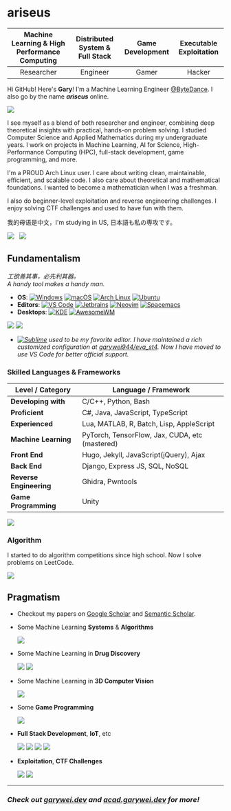 # ariseus

| Machine Learning & High Performance Computing | Distributed System & Full Stack | Game Development | Executable Exploitation |
| :--------------: | :--------: | :--------------: | :---------------------: |
|    Researcher    |  Engineer  |      Gamer       |         Hacker          |

Hi GitHub! Here's **Gary**! I'm a Machine Learning Engineer [@ByteDance](https://www.bytedance.com/).
I also go by the name ***ariseus*** online.

[![](https://github-profile-summary-cards.vercel.app/api/cards/profile-details?username=garywei944&theme=tokyonight)](https://github.com/garywei944)

I see myself as a blend of both researcher and engineer, combining deep theoretical insights with practical, hands-on problem solving.
I studied Computer Science and Applied Mathematics during my undergraduate years.
I work on projects in Machine Learning, AI for Science, High-Performance Computing (HPC), full-stack development, game programming, and more.

<!-- I graduated from Cornell University with a degree in Computer Science.
My research focuses on the intersection of machine learning systems, theory, and AI-driven scientific advancements, where I combine my mathematical and engineering skills to develop innovative solutions.
I worked in the [Cornell Relax ML Lab](https://relax-ml.cs.cornell.edu/) under [Prof. Chris De Sa](https://www.cs.cornell.edu/~cdesa/), focusing on efficient machine learning algorithms and systems.
Our research, grounded in strong mathematical principles, aimed to accelerate large-scale, high-performance machine learning systems that are efficient, parallel, and distributed in real-world environments.
Additionally, I collaborated with talented Ph.D. students on AI-driven molecule generation.
Prior to that, I worked at the [UMass BioNLP lab](https://bio-nlp.org/) on applied medical NLP projects. -->

I'm a PROUD Arch Linux user.
I care about writing clean, maintainable, efficient, and scalable code.
I also care about theoretical and mathematical foundations.
I wanted to become a mathematician when I was a freshman.

I also do beginner-level exploitation and reverse engineering challenges.
I enjoy solving CTF challenges and used to have fun with them.

我的母语是中文，I'm studying in US, 日本語も私の専攻です。


[![](https://github-readme-stats.vercel.app/api?username=garywei944&show_icons=true&theme=tokyonight&layout=compact&show=reviews,discussions_started,discussions_answered,prs_merged,prs_merged_percentage)](https://github.com/garywei944)
&nbsp;
[![](https://github-readme-stats.vercel.app/api/top-langs/?username=garywei944&theme=tokyonight&layout=pie&hide=jupyter%20notebook,HTML,CSS,SCSS)](https://wakatime.com/@garywei944)

## Fundamentalism

*工欲善其事，必先利其器。<br>
A handy tool makes a handy man.*

- **OS**:
  [![Windows](https://img.shields.io/badge/Windows-11-66ccff?logo=windows&logoColor=white)](https://github.com/garywei944/eva_windows)
  [![macOS](https://img.shields.io/badge/macOS-Tahoe-66ffcc?logo=apple&logoColor=white)](https://www.apple.com/macos/big-sur/)
  [![Arch Linux](https://img.shields.io/badge/Arch%20Linux-latest-cc66ff?logo=arch%20linux&logoColor=white)](https://github.com/garywei944/eva_arch)
  [![Ubuntu](https://img.shields.io/badge/Ubuntu-24.04-ccff66?logo=ubuntu&logoColor=white)](https://github.com/garywei944/eva_ubuntu)
- **Editors**:
  [![VS Code](https://img.shields.io/badge/VS-Code-ff66cc?logo=visual%20studio%20code&logoColor=white)](https://code.visualstudio.com/)
  [![Jetbrains](https://img.shields.io/badge/Jetbrains-IDE-ffcc66?logo=jetbrains&logoColor=white)](https://www.jetbrains.com/products/)
  [![Neovim](https://img.shields.io/badge/vim-Neovim-264653?logo=neovim&logoColor=white)](https://github.com/garywei944/eva_arch/tree/main/.config/nvim)
  [![Spacemacs](https://img.shields.io/badge/Spacemacs-evil-e76f51?logo=spacemacs&logoColor=white)](https://github.com/garywei944/.spacemacs.d)
- **Desktops**:
  [![KDE](https://img.shields.io/badge/KDE-Plasma%206-2a9d8f?logo=kde&logoColor=white)](https://github.com/garywei944/eva_arch)
  [![AwesomeWM](https://img.shields.io/badge/WM-AwesomeWM-f4a261?logo=awesomewm&logoColor=white)](https://github.com/garywei944/eva_arch/tree/main/.config/awesome)

[![](https://github-readme-stats.vercel.app/api/pin/?username=garywei944&repo=eva_arch&theme=tokyonight&description_lines_count=2)](https://github.com/garywei944/eva_arch)
[![](https://github-readme-stats.vercel.app/api/pin/?username=garywei944&repo=eden&theme=tokyonight&description_lines_count=2)](https://github.com/garywei944/eden)

- *[![Sublime](https://img.shields.io/badge/Sublime%20Text-4-ff66cc?logo=sublime%20text&logoColor=white)](https://github.com/garywei944/eva_st4)
  used to be my favorite editor. I have maintained a rich customized
  configuration at [garywei944/eva_st4](https://github.com/garywei944/eva_st4).
  Now I have moved to use VS Code for better official support.*

### Skilled Languages & Frameworks

| Level / Category        | Language / Framework                           |
| ----------------------- | ---------------------------------------------- |
| **Developing with**     | C/C++, Python, Bash                            |
| **Proficient**          | C#, Java, JavaScript, TypeScript               |
| **Experienced**         | Lua, MATLAB, R, Batch, Lisp, AppleScript       |
| **Machine Learning**    | PyTorch, TensorFlow, Jax, CUDA, etc (mastered) |
| **Front End**           | Hugo, Jekyll, JavaScript(jQuery), Ajax         |
| **Back End**            | Django, Express JS, SQL, NoSQL                 |
| **Reverse Engineering** | Ghidra, Pwntools                               |
| **Game Programming**    | Unity                                          |

[![](https://github-readme-stats.vercel.app/api/wakatime?username=garywei944&theme=tokyonight&layout=compact)](https://wakatime.com/@garywei944)

### Algorithm

I started to do algorithm competitions since high school. Now I solve problems
on LeetCode.

[![](https://github-readme-stats.vercel.app/api/pin/?username=garywei944&repo=LeetCode&theme=tokyonight&description_lines_count=2)](https://github.com/garywei944/LeetCode)
<!-- [![](https://github-readme-stats.vercel.app/api/pin/?username=garywei944&repo=aris_vijos&theme=tokyonight&description_lines_count=2)](https://github.com/garywei944/aris_vijos) -->
<!-- [![](https://github-readme-stats.vercel.app/api/pin/?username=garywei944&repo=aris_iac&theme=tokyonight&description_lines_count=2)](https://github.com/garywei944/aris_iac) -->

## Pragmatism

- Checkout my papers on [Google Scholar](https://scholar.google.com/citations?user=WSe_T1EAAAAJ) and [Semantic Scholar](https://www.semanticscholar.org/author/Guanghao-Wei/2249534497).

- Some Machine Learning **Systems** & **Algorithms**

  [![](https://github-readme-stats.vercel.app/api/pin/?username=garywei944&repo=grab-sampler&theme=tokyonight&description_lines_count=2)](https://github.com/garywei944/grab-sampler)

- Some Machine Learning in **Drug Discovery**

  [![](https://github-readme-stats.vercel.app/api/pin/?username=garywei944&repo=ChemFlow&theme=tokyonight&description_lines_count=2)](https://github.com/garywei944/ChemFlow)
  [![](https://github-readme-stats.vercel.app/api/pin/?username=garywei944&repo=FMol&theme=tokyonight&description_lines_count=2)](https://github.com/garywei944/FMol)
  <!-- [![](https://github-readme-stats.vercel.app/api/pin/?username=garywei944&repo=aris_kaggle_lish-moa&theme=tokyonight&description_lines_count=2)](https://github.com/garywei944/aris_kaggle_lish-moa) -->

- Some Machine Learning in **3D Computer Vision**

  [![](https://github-readme-stats.vercel.app/api/pin/?username=garywei944&repo=KPConv-PyTorch-ShapeNet-Part&theme=tokyonight&description_lines_count=2)](https://github.com/garywei944/KPConv-PyTorch-ShapeNet-Part)

- Some **Game Programming**

  [![](https://github-readme-stats.vercel.app/api/pin/?username=garywei944&repo=Untitled-Tower-Defense&theme=tokyonight&description_lines_count=2)](https://github.com/garywei944/Untitled-Tower-Defense)

- **Full Stack Development**, **IoT**, etc

  [![](https://github-readme-stats.vercel.app/api/pin/?username=garywei944&repo=garywei.dev&theme=tokyonight&description_lines_count=2)](https://github.com/garywei944/garywei.dev)
  [![](https://github-readme-stats.vercel.app/api/pin/?username=garywei944&repo=acad.garywei.dev&theme=tokyonight&description_lines_count=2)](https://github.com/garywei944/acad.garywei.dev)
  [![](https://github-readme-stats.vercel.app/api/pin/?username=garywei944&repo=Reconnect-Unihack21_Devil_Otter&theme=tokyonight&description_lines_count=2)](https://github.com/garywei944/Reconnect-Unihack21_Devil_Otter)
  [![](https://github-readme-stats.vercel.app/api/pin/?username=garywei944&repo=CG3-Blog-Platform&theme=tokyonight&description_lines_count=2)](https://github.com/garywei944/CG3-Blog-Platform)

- **Exploitation**, **CTF Challenges**

  [![](https://github-readme-stats.vercel.app/api/pin/?username=garywei944&repo=umass_ctf_2022&theme=tokyonight&description_lines_count=2)](https://github.com/garywei944/umass_ctf_2022)
  [![](https://github-readme-stats.vercel.app/api/pin/?username=garywei944&repo=reverse_shell_x86-64&theme=tokyonight&description_lines_count=2)](https://github.com/garywei944/reverse_shell_x86-64)

---

### ***Check out [garywei.dev](https://www.garywei.dev) and [acad.garywei.dev](https://acad.garywei.dev) for more!***
